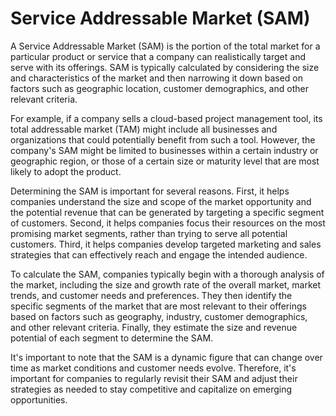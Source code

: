 # Service Addressable Market (SAM)

A Service Addressable Market (SAM) is the portion of the total market for a particular product or service that a company can realistically target and serve with its offerings. SAM is typically calculated by considering the size and characteristics of the market and then narrowing it down based on factors such as geographic location, customer demographics, and other relevant criteria.

For example, if a company sells a cloud-based project management tool, its total addressable market (TAM) might include all businesses and organizations that could potentially benefit from such a tool. However, the company's SAM might be limited to businesses within a certain industry or geographic region, or those of a certain size or maturity level that are most likely to adopt the product.

Determining the SAM is important for several reasons. First, it helps companies understand the size and scope of the market opportunity and the potential revenue that can be generated by targeting a specific segment of customers. Second, it helps companies focus their resources on the most promising market segments, rather than trying to serve all potential customers. Third, it helps companies develop targeted marketing and sales strategies that can effectively reach and engage the intended audience.

To calculate the SAM, companies typically begin with a thorough analysis of the market, including the size and growth rate of the overall market, market trends, and customer needs and preferences. They then identify the specific segments of the market that are most relevant to their offerings based on factors such as geography, industry, customer demographics, and other relevant criteria. Finally, they estimate the size and revenue potential of each segment to determine the SAM.

It's important to note that the SAM is a dynamic figure that can change over time as market conditions and customer needs evolve. Therefore, it's important for companies to regularly revisit their SAM and adjust their strategies as needed to stay competitive and capitalize on emerging opportunities.